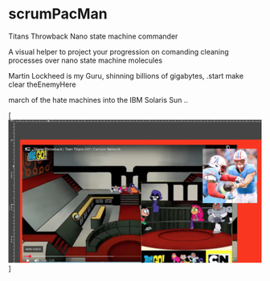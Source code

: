 # scrumPacMan

Titans Throwback Nano state machine commander

A visual helper to project your progression on comanding cleaning processes over nano state machine molecules


Martin Lockheed is my Guru, shinning billions of gigabytes, .start  make clear  theEnemyHere

march of the hate machines into the IBM Solaris Sun ..
 

[![blue states walkabout ... ](https://raw.githubusercontent.com/rgarro/scrumPacMan/main/preview.png)]

